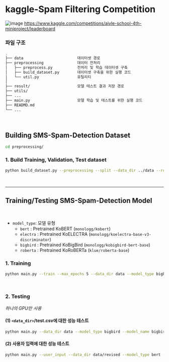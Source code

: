 # **kaggle-Spam Filtering Competition**
![image](https://user-images.githubusercontent.com/98787306/200979989-a52368d2-6e03-44d4-bcdd-95581b587e01.png)
https://www.kaggle.com/competitions/aivle-school-4th-miniproject/leaderboard

### **파일 구조**

```bash
.
├── data                        데이터셋 경로
├── preprocessing               데이터 전처리 
│   ├── preprocess.py           전처리 및 학습 데이터셋 구축
│   ├── build_dataset.py        데이터셋 구축을 위한 실행 코드
│   └── util.py                 유틸리티                 
│
├── result/                     모델 테스트 결과 저장 경로
├── utils/
├── ...
├── main.py                     모델 학습 및 테스트를 위한 실행 코드
├── READMD.md
└── ...
```

<br>

## **Building SMS-Spam-Detection Dataset** 


```bash
cd preprocessing/
```

### 1. Build Training, Validation, Test dataset
```bash
python build_dataset.py --preprocessing --split --data_dir ../data --result_dir ../data
```

<br>

---

## **Training/Testing SMS-Spam-Detection Model** 

<br>

- `model_type`: 모델 유형      
    - `bert` : Pretrained KoBERT (`monologg/kobert`)
    - `electra` : Pretrained KoELECTRA (`monologg/koelectra-base-v3-discriminator`)
    - `bigbird` : Pretrained KoBigBird (`monologg/kobigbird-bert-base`)
    - `roberta` : Pretrained KoRoBERTa (`klue/roberta-base`)

### 1. Training 

```bash
python main.py --train --max_epochs 5 --data_dir data --model_type bigbird --model_name bigbird --max_len 64 --gpuid 0
```

<br>

### 2. Testing

*하나의 GPU만 사용*  

#### (1) `<data_dir>`/test.csv에 대한 성능 테스트

```bash
python main.py --data_dir data --model_type bigbird --model_name bigbird --save_dir result --max_len 64 --gpuid 0 --model_pt model_ckpt/모델이름.ckpt
```

#### (2) 사용자 입력에 대한 성능 테스트

```bash
python main.py --user_input --data_dir data/revised --model_type bert --max_len 64 --gpuid 0 --model_pt <model checkpoint path>
```

<br>


